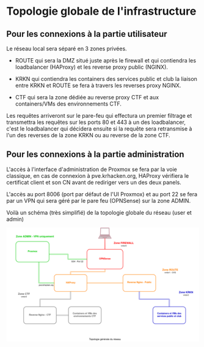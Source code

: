# Topologie globale de l'infrastructure

## Pour les connexions à la partie utilisateur

Le réseau local sera séparé en 3 zones privées.

- ROUTE qui sera la DMZ situé juste après le firewall et qui contiendra les loadbalancer (HAProxy) et les reverse proxy public (NGINX).

- KRKN qui contiendra les containers des services public et club la liaison entre KRKN et ROUTE se fera à travers les reverses proxy NGINX.

- CTF qui sera la zone dédiée au reverse proxy CTF et aux containers/VMs des environnements CTF.

Les requêtes arriveront sur le pare-feu qui effectura un premier filtrage et transmettra les requêtes sur les ports 80 et 443 à un des loadbalancer, c'est le loadbalancer qui décidera ensuite si la requête sera retransmise à l'un des reverses de la zone KRKN ou au reverse de la zone CTF.

## Pour les connexions à la partie administration

L'accès à l'interface d'administration de Proxmox se fera par la voie classique, en cas de connexion à pve.krhacken.org, HAProxy vérifiera le certificat client et son CN avant de rediriger vers un des deux panels.

L'accès au port 8006 (port par défaut de l'UI Proxmox) et au port 22 se fera par un VPN qui sera géré par le pare feu (OPNSense) sur la zone ADMIN.

Voilà un schéma (très simplifié) de la topologie globale du réseau (user et admin)

![Topologie de la zone Route](schema_global.png)
